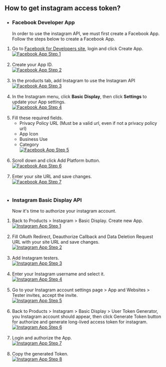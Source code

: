 ## How to get instagram access token?<br>
- ### Facebook Developer App
  In order to use the instagram API, we must first create a Facebook App. Follow the steps below to create a Facebook App.<br>
1. Go to [Facebook for Developers site](https://developers.facebook.com/), login and click Create App.
[![Facebook App Step 1](https://yizack.com/images/instagram-feed/facebook-app-1.jpg)](https://developers.facebook.com/)<br><br>
2. Create your App ID.<br>
[![Facebook App Step 2](https://yizack.com/images/instagram-feed/facebook-app-2.jpg)](https://developers.facebook.com/)<br><br>
3. In the products tab, add Instagram to use the Instagram API<br>
[![Facebook App Step 3](https://yizack.com/images/instagram-feed/facebook-app-3.jpg)](https://developers.facebook.com/)<br><br>
4. In the Instagram menu, click **Basic Display**, then click **Settings** to update your App settings.<br>
[![Facebook App Step 4](https://yizack.com/images/instagram-feed/facebook-app-4.jpg)](https://developers.facebook.com/)<br><br>
5. Fill these required fields.<br>
    - Privacy Policy URL (Must be a valid url, even if not a privacy policy url)
    - App Icon
    - Business Use
    - Category<br>
[![Facebook App Step 5](https://yizack.com/images/instagram-feed/facebook-app-5.jpg)](https://developers.facebook.com/)<br><br>
6. Scroll down and click Add Platform button.<br>
[![Facebook App Step 6](https://yizack.com/images/instagram-feed/facebook-app-6.jpg)](https://developers.facebook.com/)<br><br>
7. Enter your site URL and save changes.<br>
[![Facebook App Step 7](https://yizack.com/images/instagram-feed/facebook-app-7.jpg)](https://developers.facebook.com/)<br><br>

- ### Instagram Basic Display API<br>
  Now it's time to authorize your instagram account.<br>
1. Back to Products > Instagram > Basic Display. Create new App.<br>
[![Instagram App Step 1](https://yizack.com/images/instagram-feed/instagram-app-1.jpg)](https://developers.facebook.com/)<br><br>
2. Fill OAuth Redirect, Deauthorize Callback and Data Deletion Request URL with your site URL and save changes.<br>
[![Instagram App Step 2](https://yizack.com/images/instagram-feed/instagram-app-2.jpg)](https://developers.facebook.com/)<br><br>
3. Add Instagram testers.<br>
[![Instagram App Step 3](https://yizack.com/images/instagram-feed/instagram-app-3.jpg)](https://developers.facebook.com/)<br><br>
4. Enter your Instagram username and select it.<br>
[![Instagram App Step 4](https://yizack.com/images/instagram-feed/instagram-app-4.jpg)](https://developers.facebook.com/)<br><br>
5. Go to your Instagram account settings page > App and Websites > Tester invites, accept the invite.<br>
[![Instagram App Step 5](https://yizack.com/images/instagram-feed/instagram-app-5.jpg)](https://developers.facebook.com/)<br><br>
6. Back to Products > Instagram > Basic Display > User Token Generator, you Instagram account should appear, then click Generate Token button for authorize and generate long-lived access token for instagram.<br>
[![Instagram App Step 6](https://yizack.com/images/instagram-feed/instagram-app-6.jpg)](https://developers.facebook.com/)<br><br>
7. Login and authorize the App.<br>
[![Instagram App Step 7](https://yizack.com/images/instagram-feed/instagram-app-7.jpg)](https://developers.facebook.com/)<br><br>
8. Copy the generated Token.<br>
[![Instagram App Step 8](https://yizack.com/images/instagram-feed/instagram-app-8.jpg)](https://developers.facebook.com/)<br><br>
